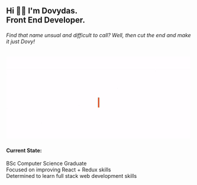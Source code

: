 
<h2>Hi 👋🏻 I'm Dovydas.<br>Front End Developer.</h2>
<h6>Find that name unsual and difficult to call? Well, then cut the end and make it just Dovy!</h6> 
<img src="https://github.com/justdovy/justdovy/blob/main/banner_execute.gif" width="500px">

<h4>Current State:</h4>
BSc Computer Science Graduate<br/>
Focused on improving React + Redux skills<br/>
Determined to learn full stack web development skills
<!--
![BANNER](https://github.com/justdovy/justdovy/blob/main/Artboard%201.png)
-->











<!--
**justdovy/justdovy** is a ✨ _special_ ✨ repository because its `README.md` (this file) appears on your GitHub profile.

Here are some ideas to get you started:

- 🔭 I’m currently working on ...
- 🌱 I’m currently learning ...
- 👯 I’m looking to collaborate on ...
- 🤔 I’m looking for help with ...
- 💬 Ask me about ...
- 📫 How to reach me: ...
- 😄 Pronouns: ...
- ⚡ Fun fact: ...
-->
